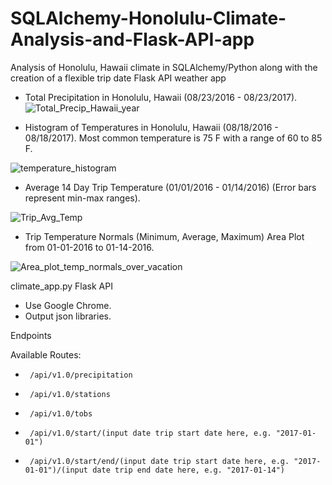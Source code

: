 # SQLAlchemy-Honolulu-Climate-Analysis-and-Flask-API-app
Analysis of  Honolulu, Hawaii climate in  SQLAlchemy/Python along with the creation of a flexible trip date Flask API weather app



- Total Precipitation in Honolulu, Hawaii (08/23/2016 - 08/23/2017).
![Total_Precip_Hawaii_year](https://user-images.githubusercontent.com/48166327/60390825-23ebbd00-9a94-11e9-8e30-a0b42b252fd9.png)



- Histogram of Temperatures in Honolulu, Hawaii (08/18/2016 - 08/18/2017). Most common temperature is 75 F with a range of 60 to 85 F. 

![temperature_histogram](https://user-images.githubusercontent.com/48166327/60390828-28b07100-9a94-11e9-9548-dbcf6ef8fc5d.png)



- Average 14 Day Trip Temperature (01/01/2016 - 01/14/2016) (Error bars represent min-max ranges).

![Trip_Avg_Temp](https://user-images.githubusercontent.com/48166327/60390830-2b12cb00-9a94-11e9-97ba-d56aabf52562.png)



- Trip Temperature Normals (Minimum, Average, Maximum) Area Plot from 01-01-2016 to 01-14-2016.

![Area_plot_temp_normals_over_vacation](https://user-images.githubusercontent.com/48166327/60390831-2f3ee880-9a94-11e9-9525-16d43888bccd.png)





climate_app.py Flask API

- Use Google Chrome. 
- Output json libraries.

Endpoints

Available Routes:

 -      /api/v1.0/precipitation
 -      /api/v1.0/stations
 -      /api/v1.0/tobs
 -      /api/v1.0/start/(input date trip start date here, e.g. "2017-01-01")
 -      /api/v1.0/start/end/(input date trip start date here, e.g. "2017-01-01")/(input date trip end date here, e.g. "2017-01-14")

